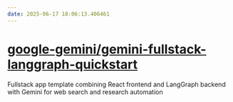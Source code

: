 ```yaml
---
date: 2025-06-17 18:06:13.406461
---
```


# [google-gemini/gemini-fullstack-langgraph-quickstart](https://github.com/google-gemini/gemini-fullstack-langgraph-quickstart)

Fullstack app template combining React frontend and LangGraph backend with Gemini for web search and research automation